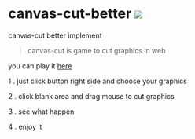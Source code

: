 # canvas-cut-better ![](https://api.travis-ci.com/swnb/canvas-cut-better.svg?branch=master)

canvas-cut better implement

> canvas-cut is game to cut graphics in web

you can play it [here](https://swnb.github.io/canvas-cut-better/)

1 . just click button right side and choose your graphics

2 . click blank area and drag mouse to cut graphics

3 . see what happen

4 . enjoy it
